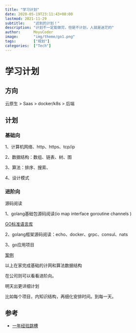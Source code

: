 ```yaml
---
title: "学习计划"
date: 2020-05-19T23:11:43+08:00
lastmod: 2021-11-29
subtitle:    "迟到的计划！"
description: "计划不一定能做完，但是不计划，人就是迷茫的"
author:      MoyuCoder
image:       "img/theme/go1.png"
tags:        ["规划"]
categories:  ["Tech"]
---
```


# 学习计划

## 方向

云原生 > Saas >  docker/k8s > 后端

## 计划

### 基础向

1、计算机网络、http、https、tcp/ip

2、数据结构：数组、链表、树、图

3、算法：排序、搜索、

4、设计模式

### 进阶向

源码阅读

1、golang基础包源码阅读(io map interface goroutine channels )

[GO标准语言库](https://books.studygolang.com/The-Golang-Standard-Library-by-Example/)

2、golang框架源码阅读：echo、docker、grpc、consul、nats

3、go应用项目

[案例](https://studygolang.com/articles/24793?fr=sidebar)

以上在家完成基础的计网和算法数据结构

在公司则可以看看进阶向。



明天出更详细计划

比如每个项目，内知识结构，再细化安排时间。到每一天。

## 参考

- [一年经验跳槽](https://blog.nowcoder.net/n/5002d9f20a3f4b8da8f9f1f24ba01b58)
